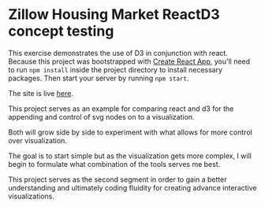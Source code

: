 # Zillow Housing Market ReactD3 concept testing

This exercise demonstrates the use of D3 in conjunction with react. Because this project was bootstrapped with [Create React App](https://github.com/facebookincubator/create-react-app), you'll need to run `npm install` inside the project directory to install necessary packages. Then start your server by running `npm start`.

The site is live [here](https://housing-market.herokuapp.com/).

This project serves as an example for comparing react and d3 for the appending and control of svg nodes on to a visualization.

Both will grow side by side to experiment with what allows for more control over visualization.

The goal is to start simple but as the visualization gets more complex, I will begin to formulate what combination of the tools serves me best.

This project serves as the second segment in order to gain a better understanding and ultimately coding fluidity for creating advance interactive visualizations.
